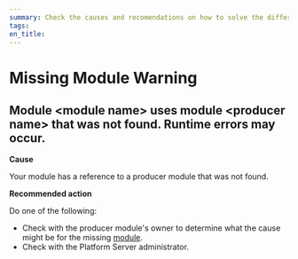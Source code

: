 ```yaml
---
summary: Check the causes and recomendations on how to solve the different Missing Module TrueChange warnings.
tags:
en_title:
---
```


# Missing Module Warning

## Module &lt;module name> uses module &lt;producer name> that was not found. Runtime errors may occur.

**Cause**

Your module has a reference to a producer module that was not found.

**Recommended action**

Do one of the following:

* Check with the producer module's owner to determine what the cause might be for the missing [module](../../../ref/lang/auto/Class.Module.final.md).
* Check with the Platform Server administrator.
